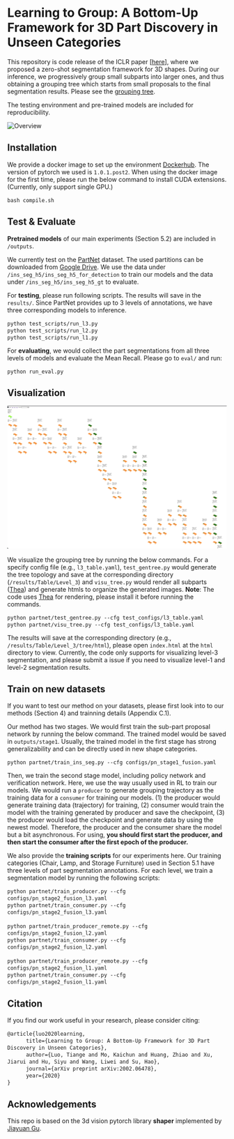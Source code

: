# Learning to Group: A Bottom-Up Framework for 3D Part Discovery in Unseen Categories
This repository is code release of the ICLR paper [<a href="https://tiangeluo.github.io/papers/LearningToGroup.pdf">here</a>], where we proposed a zero-shot segmentation framework for 3D shapes. During our inference, we progressively group small subparts into larger ones, and thus obtaining a grouping tree which starts from small proposals to the final segmentation results. Please see the [grouping tree](https://tiangeluo.github.io/ltg_visu/html/index.html).

The testing environment and pre-trained models are included for reproducibility.

![Overview](https://github.com/tiangeluo/Learning-to-Group/blob/master/overview.png)

## Installation
We provide a docker image to set up the environment [Dockerhub](https://hub.docker.com/r/tiangeluo/learning-to-group). The version of pytorch we used is `1.0.1.post2`. When using the docker image for the first time, please run the below command to install CUDA extensions. (Currently, only support single GPU.)

```
bash compile.sh
```

## Test & Evaluate

**Pretrained models** of our main experiments (Section 5.2) are included in ```/outputs```.

We currently test on the [PartNet](https://cs.stanford.edu/~kaichun/partnet/) dataset. The used partitions can be downloaded from [Google Drive](https://drive.google.com/file/d/1CTSDQBkMDnsA29cd1DnjRuJeQxbe5ruL/view?usp=sharing). We use the data under `/ins_seg_h5/ins_seg_h5_for_detection` to train our models and the data under `/ins_seg_h5/ins_seg_h5_gt` to evaluate.

For **testing**, please run following scripts. The results will save in the `results/`. Since PartNet provides up to 3 levels of annotations, we have three corresponding models to inference. 

```
python test_scripts/run_l3.py
python test_scripts/run_l2.py
python test_scripts/run_l1.py
```

For **evaluating**, we would collect the part segmentations from all three levels of models and evaluate the Mean Recall. Please go to `eval/` and run:

```
python run_eval.py
```

## Visualization

![a sample of grouping tree](https://github.com/tiangeluo/Learning-to-Group/blob/master/grouping_tree.png)

We visualize the grouping tree by running the below commands. For a specify config file (e.g., `l3_table.yaml`), `test_gentree.py` would generate the tree topology and save at the corresponding directory (`/results/Table/Level_3`) and `visu_tree.py` would render all subparts ([Thea](https://github.com/sidch/Thea)) and generate htmls to organize the generated images. **Note**: The code uses [Thea](https://github.com/sidch/Thea) for rendering, please install it before running the commands.

```
python partnet/test_gentree.py --cfg test_configs/l3_table.yaml
python partnet/visu_tree.py --cfg test_configs/l3_table.yaml
```

The results will save at the corresponding directory (e.g., `/results/Table/Level_3/tree/html`), please open `index.html` at the `html` directory to view. Currently, the code only supports for visualizing level-3 segmentation, and please submit a issue if you need to visualize level-1 and level-2 segmentation results.

## Train on new datasets

If you want to test our method on your datasets, please first look into to our methods (Section 4) and trainning details (Appendix C.1). 



Our method has two stages. We would first train the sub-part proposal network by running the below command. The trained model would be saved in `outputs/stage1`. Usually, the trained model in the first stage has strong generalizability and can be directly used in new shape categories.

```
python partnet/train_ins_seg.py --cfg configs/pn_stage1_fusion.yaml
```

Then, we train the second stage model, including policy network and verification network. Here, we use the way usually used in RL to train our models. We would run a `producer` to generate grouping trajectory as the training data for a `consumer` for training our models. (1) the producer would generate training data (trajectory) for training, (2) consumer would train the model with the training generated by producer and save the checkpoint, (3) the producer would load the checkpoint and generate data by using the newest model. Therefore, the producer and the consumer share the model but a bit asynchronous. For using, **you should first start the producer, and then start the consumer after the first epoch of the producer.**



We also provide the **training scripts** for our experiments here. Our training categories (Chair, Lamp, and Storage Furniture) used in Section 5.1 have three levels of part segmentation annotations. For each level, we train a segmentation model by running the following scripts:
```
python partnet/train_producer.py --cfg configs/pn_stage2_fusion_l3.yaml
python partnet/train_consumer.py --cfg configs/pn_stage2_fusion_l3.yaml

python partnet/train_producer_remote.py --cfg configs/pn_stage2_fusion_l2.yaml
python partnet/train_consumer.py --cfg configs/pn_stage2_fusion_l2.yaml

python partnet/train_producer_remote.py --cfg configs/pn_stage2_fusion_l1.yaml
python partnet/train_consumer.py --cfg configs/pn_stage2_fusion_l1.yaml
```

## Citation

If you find our work useful in your research, please consider citing:

```
@article{luo2020learning,
      title={Learning to Group: A Bottom-Up Framework for 3D Part Discovery in Unseen Categories},
      author={Luo, Tiange and Mo, Kaichun and Huang, Zhiao and Xu, Jiarui and Hu, Siyu and Wang, Liwei and Su, Hao},
      journal={arXiv preprint arXiv:2002.06478},
      year={2020}
}
```

## Acknowledgements

This repo is based on the 3d vision pytorch library **shaper** implemented by <a href="https://github.com/Jiayuan-Gu">Jiayuan Gu</a>.
